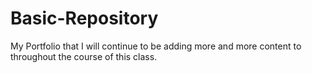# Basic-Repository
My Portfolio that I will continue to be adding more and more content to throughout the course of this class.
